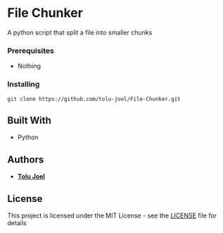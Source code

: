 # File Chunker
 A python script that split a file into smaller chunks

### Prerequisites

* Nothing

### Installing

```
git clone https://github.com/tolu-joel/File-Chunker.git
```

## Built With
* Python

## Authors

* [**Tolu Joel**](https://twitter.com/tolu_joel_)

## License

This project is licensed under the MIT License - see the [LICENSE](LICENSE) file for details
